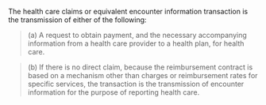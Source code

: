 The health care claims or equivalent encounter information transaction is the transmission of either of the following:

> (a) A request to obtain payment, and the necessary accompanying information from a health care provider to a health plan, for health care.

> (b) If there is no direct claim, because the reimbursement contract is based on a mechanism other than charges or reimbursement rates for specific services, the transaction is the transmission of encounter information for the purpose of reporting health care.
